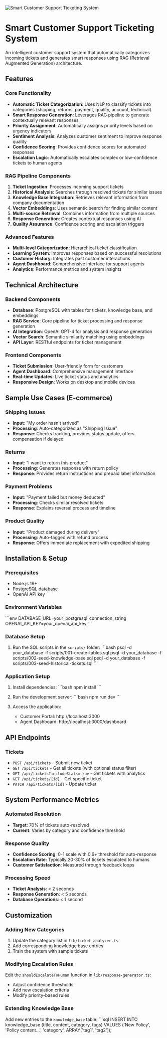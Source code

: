 ![Smart Customer Support Ticketing System](public/image.png.png)

# Smart Customer Support Ticketing System

An intelligent customer support system that automatically categorizes incoming tickets and generates smart responses using RAG (Retrieval Augmented Generation) architecture.

## Features

### Core Functionality
- **Automatic Ticket Categorization**: Uses NLP to classify tickets into categories (shipping, returns, payment, quality, account, technical)
- **Smart Response Generation**: Leverages RAG pipeline to generate contextually relevant responses
- **Priority Assignment**: Automatically assigns priority levels based on urgency indicators
- **Sentiment Analysis**: Analyzes customer sentiment to improve response quality
- **Confidence Scoring**: Provides confidence scores for automated responses
- **Escalation Logic**: Automatically escalates complex or low-confidence tickets to human agents

### RAG Pipeline Components
1. **Ticket Ingestion**: Processes incoming support tickets
2. **Historical Analysis**: Searches through resolved tickets for similar issues
3. **Knowledge Base Integration**: Retrieves relevant information from company documentation
4. **Vector Embeddings**: Uses semantic search for finding similar content
5. **Multi-source Retrieval**: Combines information from multiple sources
6. **Response Generation**: Creates contextual responses using AI
7. **Quality Assurance**: Confidence scoring and escalation triggers

### Advanced Features
- **Multi-level Categorization**: Hierarchical ticket classification
- **Learning System**: Improves responses based on successful resolutions
- **Customer History**: Integrates past customer interactions
- **Agent Dashboard**: Comprehensive interface for support agents
- **Analytics**: Performance metrics and system insights

## Technical Architecture

### Backend Components
- **Database**: PostgreSQL with tables for tickets, knowledge base, and embeddings
- **RAG Service**: Core pipeline for ticket processing and response generation
- **AI Integration**: OpenAI GPT-4 for analysis and response generation
- **Vector Search**: Semantic similarity matching using embeddings
- **API Layer**: RESTful endpoints for ticket management

### Frontend Components
- **Ticket Submission**: User-friendly form for customers
- **Agent Dashboard**: Comprehensive management interface
- **Real-time Updates**: Live ticket status and analytics
- **Responsive Design**: Works on desktop and mobile devices

## Sample Use Cases (E-commerce)

### Shipping Issues
- **Input**: "My order hasn't arrived"
- **Processing**: Auto-categorized as "Shipping Issue"
- **Response**: Checks tracking, provides status update, offers compensation if delayed

### Returns
- **Input**: "I want to return this product"
- **Processing**: Generates response with return policy
- **Response**: Provides return instructions and prepaid label information

### Payment Problems
- **Input**: "Payment failed but money deducted"
- **Processing**: Checks similar resolved tickets
- **Response**: Explains reversal process and timeline

### Product Quality
- **Input**: "Product damaged during delivery"
- **Processing**: Auto-tagged with refund process
- **Response**: Offers immediate replacement with expedited shipping

## Installation & Setup

### Prerequisites
- Node.js 18+
- PostgreSQL database
- OpenAI API key

### Environment Variables
\`\`\`env
DATABASE_URL=your_postgresql_connection_string
OPENAI_API_KEY=your_openai_api_key
\`\`\`

### Database Setup
1. Run the SQL scripts in the `scripts/` folder:
   \`\`\`bash
   psql -d your_database -f scripts/001-create-tables.sql
   psql -d your_database -f scripts/002-seed-knowledge-base.sql
   psql -d your_database -f scripts/003-seed-historical-tickets.sql
   \`\`\`

### Application Setup
1. Install dependencies:
   \`\`\`bash
   npm install
   \`\`\`

2. Run the development server:
   \`\`\`bash
   npm run dev
   \`\`\`

3. Access the application:
   - Customer Portal: http://localhost:3000
   - Agent Dashboard: http://localhost:3000/dashboard

## API Endpoints

### Tickets
- `POST /api/tickets` - Submit new ticket
- `GET /api/tickets` - Get all tickets (with optional status filter)
- `GET /api/tickets?includeStats=true` - Get tickets with analytics
- `GET /api/tickets/[id]` - Get specific ticket
- `PATCH /api/tickets/[id]` - Update ticket

## System Performance Metrics

### Automated Resolution
- **Target**: 70% of tickets auto-resolved
- **Current**: Varies by category and confidence threshold

### Response Quality
- **Confidence Scoring**: 0-1 scale with 0.6+ threshold for auto-response
- **Escalation Rate**: Typically 20-30% of tickets escalated to humans
- **Customer Satisfaction**: Measured through feedback loops

### Processing Speed
- **Ticket Analysis**: < 2 seconds
- **Response Generation**: < 5 seconds
- **Database Operations**: < 1 second

## Customization

### Adding New Categories
1. Update the category list in `lib/ticket-analyzer.ts`
2. Add corresponding knowledge base entries
3. Train the system with sample tickets

### Modifying Escalation Rules
Edit the `shouldEscalateToHuman` function in `lib/response-generator.ts`:
- Adjust confidence thresholds
- Add new escalation criteria
- Modify priority-based rules

### Extending Knowledge Base
Add new entries to the `knowledge_base` table:
\`\`\`sql
INSERT INTO knowledge_base (title, content, category, tags) VALUES
('New Policy', 'Policy content...', 'category', ARRAY['tag1', 'tag2']);

